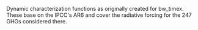 Dynamic characterization functions as originally created for bw_timex. These base on the IPCC's AR6 and cover the radiative forcing for the 247 GHGs considered there.
